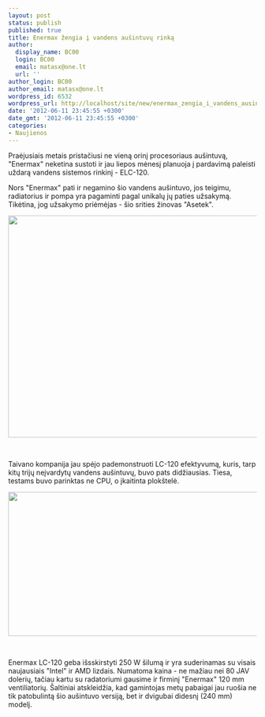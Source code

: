 ```yaml
---
layout: post
status: publish
published: true
title: Enermax žengia į vandens aušintuvų rinką
author:
  display_name: BC00
  login: BC00
  email: matasx@one.lt
  url: ''
author_login: BC00
author_email: matasx@one.lt
wordpress_id: 6532
wordpress_url: http://localhost/site/new/enermax_zengia_i_vandens_ausintuvu_rinka/
date: '2012-06-11 23:45:55 +0300'
date_gmt: '2012-06-11 23:45:55 +0300'
categories:
- Naujienos
---
```

<p>
	Praėjusiais metais pristačiusi ne vieną orinį procesoriaus au&scaron;intuvą, &quot;Enermax&quot; neketina sustoti ir jau liepos mėnesį planuoja į pardavimą paleisti uždarą vandens sistemos rinkinį - ELC-120.</p>
<p>
	Nors &quot;Enermax&quot; pati ir negamino &scaron;io vandens au&scaron;intuvo, jos teigimu, radiatorius ir pompa yra pagaminti pagal unikalų jų paties užsakymą. Tikėtina, jog užsakymo priėmėjas - &scaron;io srities žinovas &quot;Asetek&quot;.</p>
<p>
	<img alt="" src="http://technews.lt/userfiles/LC120.jpg" style="width: 520px; height: 450px;" /></p>
<p>
	&nbsp;</p>
<p>
	Taivano kompanija jau spėjo pademonstruoti LC-120 efektyvumą, kuris, tarp kitų trijų neįvardytų vandens au&scaron;intuvų, buvo pats didžiausias. Tiesa, testams buvo parinktas ne CPU, o įkaitinta plok&scaron;telė.</p>
<p>
	<img alt="" src="http://technews.lt/userfiles/LC120 demo.jpg" style="width: 520px; height: 292px;" /></p>
<p>
	&nbsp;</p>
<p>
	Enermax LC-120 geba i&scaron;sskirstyti 250 W &scaron;ilumą ir yra suderinamas su visais naujausiais &quot;Intel&quot; ir AMD lizdais. Numatoma kaina - ne mažiau nei 80 JAV dolerių, tačiau kartu su radatoriumi gausime ir firminį &quot;Enermax&quot; 120 mm ventiliatorių. &Scaron;altiniai atskleidžia, kad gamintojas metų pabaigai jau ruo&scaron;ia ne tik patobulintą &scaron;io au&scaron;intuvo versiją, bet ir dvigubai didesnį (240 mm) modelį.</p>
